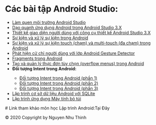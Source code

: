 # Các bài tập Android Studio:
<ul>
<li><a href="https://github.com/nguyennhuthinh14/MyApplication">Làm quen môi trường Android Studio</a></li>
<li><a href="https://github.com/nguyennhuthinh14/DaoquanhAndroid">Dạo quanh ứng dụng Android trong Android Studio 3.X</a></li>
<li><a href="https://github.com/nguyennhuthinh14/Thietkegiaodien">Thiết kế giao diện người dùng với công cụ thiết kế Android Studio 3.X</a></li>
<li><a href="https://github.com/nguyennhuthinh14/Xulysukien">Sự kiện và xử lý sự kiện trong Android</a></li>
<li><a href="https://github.com/nguyennhuthinh14/XulysukienCham">Sự kiện và xử lý sự kiện touch (chạm) và multi-touch (đa chạm) trong Android</a></li>
<li><a href="https://github.com/nguyennhuthinh14/Cuchinguoidung">Phát hiện cử chỉ người dùng với lớp Android Gesture Detector</a></li>
<li><a href="https://github.com/nguyennhuthinh14/fragments">Fragments trong Android</a></li>
<li><a href="https://github.com/nguyennhuthinh14/taothucdon">Tạo và quản lý thực đơn tùy chọn (overflow menus) trong Android</a></li>
<li><b>Đối tượng Intent trong Android:</b></li>
<ul>
  <li><a href="https://github.com/nguyennhuthinh14/intent1">Đối tượng Intent trong Android (phần 1)</a></li>
  <li><a href="https://github.com/nguyennhuthinh14/intent2">Đối tượng Intent trong Android (phần 2)</a></li>
  <li><a href="https://github.com/nguyennhuthinh14/intent3">Đối tượng Intent trong Android (phần 3)</a></li>
</ul>
<li><a href="https://github.com/nguyennhuthinh14/csdl">Lập trình cơ sở dữ liệu Android với SQLite</a></li>
<li><a href="https://github.com/nguyennhuthinh14/calculator">Lập trình ứng dụng Máy tính bỏ túi</a></li>
</ul>
# Link tham khảo môn học Lập trình Android:</b><a href="https://ngocminhtranblog.blogspot.com/2018/08/lap-trinh-android.html"></a>Tại Đây</b>


  
  
© 2020 Copyright by Nguyen Nhu Thinh
